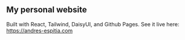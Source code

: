 ## My personal website

Built with React, Tailwind, DaisyUI, and Github Pages. See it live here: https://andres-espitia.com

